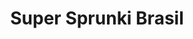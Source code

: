 ---
slug: super-sprunki-brasil
title: Super Sprunki Brasil
description: "Super Sprunki Brasil is an exciting online game. Play for free directly in your browser!"
icon: /images/popular_mods/Super Sprunki Brasil.png
url: https://scratch.mit.edu/projects/1080827660/embed
previewImage: /images/popular_mods/Super Sprunki Brasil.png
type: popular mods

# SEO配置
seo:
  title: "Super Sprunki Brasil - Play Free Online Game | Fun Browser Games"
  description: "Super Sprunki Brasil - Play this fun online game for free in your browser. No download required!"
  ogImage: "/images/popular_mods/Super Sprunki Brasil.png"
  keywords: "super-sprunki-brasil, online game, browser game, free game, popular mods game, play online"

videoUrls:
  - https://www.youtube.com/embed/example1
  - https://www.youtube.com/embed/example2

whyPlay:
  title: "Why Play Super Sprunki Brasil?"
  items:
    - "Immersive Gameplay: Super Sprunki Brasil offers an engaging and immersive gaming experience that will keep you entertained for hours"
    - "Challenging Levels: Test your skills with increasingly difficult challenges and obstacles"
    - "Beautiful Graphics: Enjoy stunning visuals and smooth animations that bring the game world to life"
    - "Regular Updates: New content and features are added regularly to keep the game fresh and exciting"
    - "Free to Play: Experience all the fun without spending a penny"
    - "Community Features: Connect with other players, share strategies, and compete for high scores"
    - "Cross-Platform: Play on any device with a web browser, no downloads required"

features:
  title: "Key Features of Super Sprunki Brasil"
  image: "/images/popular_mods/Super Sprunki Brasil.png"
  items:
    - "Intuitive Controls: Easy to learn controls make Super Sprunki Brasil accessible for players of all skill levels"
    - "Multiple Game Modes: Enjoy various gameplay options that provide different challenges and experiences"
    - "Character Customization: Personalize your gaming experience with unique characters and items"
    - "Achievement System: Complete special tasks to earn rewards and recognition"
    - "Leaderboards: Compete with players worldwide and see who can achieve the highest scores"

characteristics:
  title: "Game Characteristics"
  image: "/images/popular_mods/Super Sprunki Brasil.png"
  items:
    - "Genre: Popular mods game with elements of strategy and skill"
    - "Difficulty: Suitable for both casual gamers and those seeking a challenge"
    - "Play Time: Quick sessions or extended gameplay, depending on your preference"
    - "Art Style: Vibrant and engaging visuals that enhance the gaming experience"
    - "Sound Design: Immersive audio that complements the gameplay perfectly"

info: "Super Sprunki Brasil is an exciting online game that offers players a unique and engaging gaming experience. With its intuitive controls, stunning visuals, and challenging gameplay, Super Sprunki Brasil provides hours of entertainment for players of all ages and skill levels. Whether you're looking for a quick gaming session during a break or an extended play session, Super Sprunki Brasil delivers an immersive experience that will keep you coming back for more. The game features multiple levels of increasing difficulty, ensuring that players are constantly challenged as they progress. With regular updates adding new content and features, Super Sprunki Brasil remains fresh and exciting, providing endless entertainment options for its growing community of players."

howToPlayIntro: "Welcome to Super Sprunki Brasil! This guide will walk you through the basics and help you master the game. Whether you're a beginner or looking to improve your skills, these tips and instructions will enhance your gaming experience."

howToPlaySteps:
  - title: "Getting Started"
    description: "Begin your Super Sprunki Brasil adventure by familiarizing yourself with the controls. Use your keyboard or mouse to navigate through the game interface. The tutorial will guide you through the basic mechanics and help you understand the objectives."
  - title: "Understanding the Objectives"
    description: "In Super Sprunki Brasil, your main goal is to progress through levels by completing specific objectives. Each level presents unique challenges that require different strategies and approaches."
  - title: "Mastering the Controls"
    description: "Practice using the controls to improve your precision and reaction time. Super Sprunki Brasil requires quick reflexes and strategic thinking to overcome obstacles and defeat opponents."
  - title: "Utilizing Power-ups"
    description: "Collect power-ups throughout the game to enhance your abilities and overcome difficult challenges. Each power-up offers unique advantages that can be crucial for success."
  - title: "Developing Strategies"
    description: "As you progress in Super Sprunki Brasil, develop effective strategies for different scenarios. Analyze patterns, anticipate challenges, and adapt your approach to maximize your performance."

faq:
  title: "Frequently Asked Questions about Super Sprunki Brasil"
  items:
    - question: "Is Super Sprunki Brasil free to play?"
      answer: "Yes, Super Sprunki Brasil is completely free to play directly in your web browser. No downloads or purchases are required to enjoy the full game experience."
    - question: "Can I play Super Sprunki Brasil on mobile devices?"
      answer: "Yes, Super Sprunki Brasil is optimized for both desktop and mobile play. You can enjoy the game on any device with a web browser and internet connection."
    - question: "Are there any in-game purchases?"
      answer: "While Super Sprunki Brasil is free to play, there may be optional in-game purchases available for cosmetic items or additional features that don't affect core gameplay."
    - question: "How often is Super Sprunki Brasil updated?"
      answer: "The developers regularly update Super Sprunki Brasil with new content, features, and improvements based on player feedback and game performance."
    - question: "Can I play Super Sprunki Brasil offline?"
      answer: "Currently, Super Sprunki Brasil requires an internet connection to play as it's a browser-based online game."
    - question: "Is Super Sprunki Brasil suitable for children?"
      answer: "Yes, Super Sprunki Brasil is designed to be family-friendly and suitable for players of all ages."
    - question: "How do I report bugs or issues?"
      answer: "If you encounter any problems while playing Super Sprunki Brasil, you can report them through the game's support page or contact the developers directly through their website."
    - question: "Still Have Questions?"
      answer: "If you have additional questions about Super Sprunki Brasil that aren't covered in this FAQ, please visit our support center or contact our customer service team for assistance."
---